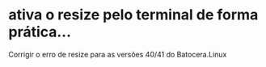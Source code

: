 # ativa o resize pelo terminal de forma prática...
Corrigir o erro de resize para as versões 40/41 do Batocera.Linux
